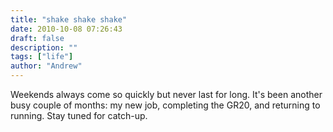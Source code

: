 ```yaml
---
title: "shake shake shake"
date: 2010-10-08 07:26:43
draft: false
description: ""
tags: ["life"]
author: "Andrew"
---
```


Weekends always come so quickly but never last for long. It's been another busy couple of months: my new job, completing the GR20, and returning to running. Stay tuned for catch-up.
